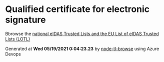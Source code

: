 # Qualified certificate for electronic signature 
 Bbrowse the [national eIDAS Trusted Lists and the EU List of eIDAS Trusted Lists (LOTL)](https://webgate.ec.europa.eu/tl-browser/#/) 
 
 
Generated at **Wed 05/19/2021  0:04:23.23** by [node-tl-browse](https://github.com/ymedlop/node-tl-browser) using Azure Devops 
